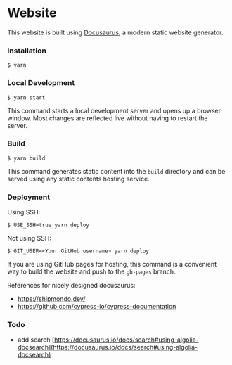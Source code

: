 # Website

This website is built using [Docusaurus](https://docusaurus.io/), a modern static website generator.

### Installation

```
$ yarn
```

### Local Development

```
$ yarn start
```

This command starts a local development server and opens up a browser window. Most changes are reflected live without having to restart the server.

### Build

```
$ yarn build
```

This command generates static content into the `build` directory and can be served using any static contents hosting service.

### Deployment

Using SSH:

```
$ USE_SSH=true yarn deploy
```

Not using SSH:

```
$ GIT_USER=<Your GitHub username> yarn deploy
```

If you are using GitHub pages for hosting, this command is a convenient way to build the website and push to the `gh-pages` branch.

References for nicely designed docusaurus:

- https://shipmondo.dev/
- https://github.com/cypress-io/cypress-documentation

### Todo

- add search [https://docusaurus.io/docs/search#using-algolia-docsearch](https://docusaurus.io/docs/search#using-algolia-docsearch)
